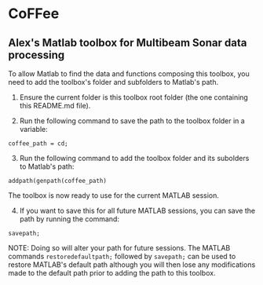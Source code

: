 # CoFFee
## Alex's Matlab toolbox for Multibeam Sonar data processing

To allow Matlab to find the data and functions composing this toolbox, you need to add the toolbox's folder and subfolders to Matlab's path.

1. Ensure the current folder is this toolbox root folder (the one containing this README.md file).

2. Run the following command to save the path to the toolbox folder in a variable:

`coffee_path = cd;`

3. Run the following command to add the toolbox folder and its subolders to Matlab's path:

`addpath(genpath(coffee_path)`

The toolbox is now ready to use for the current MATLAB session.

4. If you want to save this for all future MATLAB sessions, you can save the path by running the command:

`savepath;`

NOTE: Doing so will alter your path for future sessions. The MATLAB commands `restoredefaultpath;` followed by `savepath;` can be used to restore MATLAB's default path although you will then lose any modifications made to the default path prior to adding the path to this toolbox.
